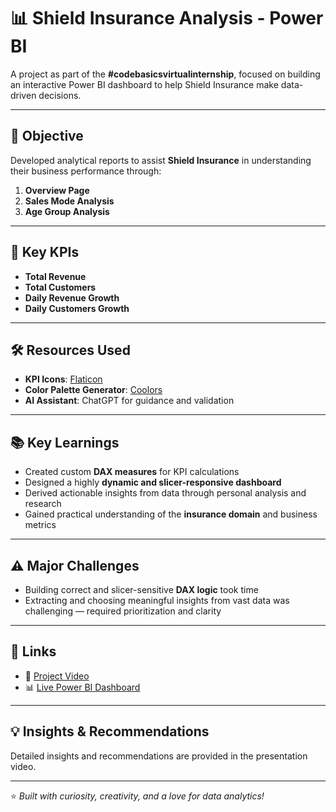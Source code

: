# 📊 Shield Insurance Analysis - Power BI

A project as part of the **#codebasicsvirtualinternship**, focused on building an interactive Power BI dashboard to help Shield Insurance make data-driven decisions.

---

## 🎯 Objective

Developed analytical reports to assist **Shield Insurance** in understanding their business performance through:

1. **Overview Page**  
2. **Sales Mode Analysis**  
3. **Age Group Analysis**

---

## 📌 Key KPIs

- **Total Revenue**  
- **Total Customers**  
- **Daily Revenue Growth**  
- **Daily Customers Growth**

---

## 🛠️ Resources Used

- **KPI Icons**: [Flaticon](https://www.flaticon.com)  
- **Color Palette Generator**: [Coolors](https://www.coolors.co)  
- **AI Assistant**: ChatGPT for guidance and validation

---

## 📚 Key Learnings

- Created custom **DAX measures** for KPI calculations
- Designed a highly **dynamic and slicer-responsive dashboard**
- Derived actionable insights from data through personal analysis and research
- Gained practical understanding of the **insurance domain** and business metrics

---

## ⚠️ Major Challenges

- Building correct and slicer-sensitive **DAX logic** took time
- Extracting and choosing meaningful insights from vast data was challenging — required prioritization and clarity

---

## 🔗 Links

- 🎥 [Project Video](https://lnkd.in/drkD_Gmw)  
- 📊 [Live Power BI Dashboard](https://lnkd.in/gnw5Gdsv)

---

## 💡 Insights & Recommendations

Detailed insights and recommendations are provided in the presentation video.

---

⭐ *Built with curiosity, creativity, and a love for data analytics!*
